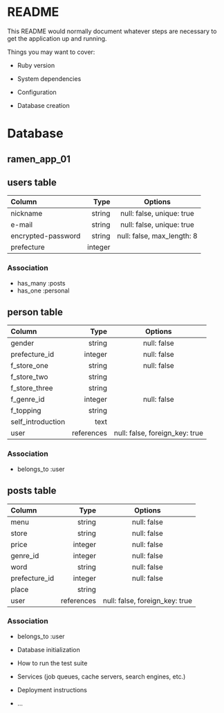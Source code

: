 # README

This README would normally document whatever steps are necessary to get the
application up and running.

Things you may want to cover:

* Ruby version

* System dependencies

* Configuration

* Database creation

# Database
## ramen_app_01

## users table

| Column                   | Type               | Options                         |
|:-------------------------|-------------------:|:-------------------------------:|
| nickname                 | string             | null: false, unique: true   |
| e-mail                   | string             | null: false, unique: true   |
| encrypted-password       | string             | null: false, max_length: 8      |
| prefecture               | integer            |                                 |


### Association
- has_many :posts
- has_one :personal


## person table

| Column                   | Type               | Options                         |
|:-------------------------|-------------------:|:-------------------------------:|
| gender                   | string             | null: false                     |
| prefecture_id            | integer            | null: false                     |
| f_store_one              | string             | null: false                     |
| f_store_two              | string             |                                 |
| f_store_three            | string             |                                 |
| f_genre_id               | integer            | null: false                     |
| f_topping                | string             |                                 |
| self_introduction        | text               |                                 |
| user                     | references         | null: false, foreign_key: true  |

### Association
- belongs_to :user


## posts table

| Column                   | Type               | Options                         |
|:-------------------------|-------------------:|:-------------------------------:|
| menu                     | string             | null: false                     |
| store                    | string             | null: false                     |
| price                    | integer            | null: false                     |
| genre_id                 | integer            | null: false                     |
| word                     | string             | null: false                     |
| prefecture_id            | integer            | null: false                     |
| place                    | string             |                                 |
| user                     | references         | null: false, foreign_key: true  |


### Association
- belongs_to :user

* Database initialization

* How to run the test suite

* Services (job queues, cache servers, search engines, etc.)

* Deployment instructions

* ...
